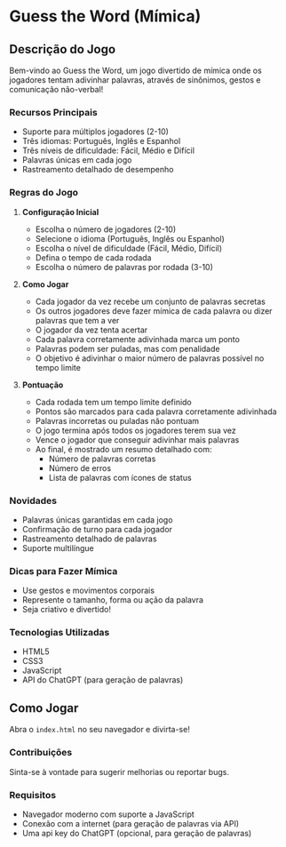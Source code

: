 # Guess the Word (Mímica)

## Descrição do Jogo

Bem-vindo ao Guess the Word, um jogo divertido de mímica onde os jogadores tentam adivinhar palavras, através de sinônimos, gestos e comunicação não-verbal!

### Recursos Principais
- Suporte para múltiplos jogadores (2-10)
- Três idiomas: Português, Inglês e Espanhol
- Três níveis de dificuldade: Fácil, Médio e Difícil
- Palavras únicas em cada jogo
- Rastreamento detalhado de desempenho

### Regras do Jogo

1. **Configuração Inicial**
   - Escolha o número de jogadores (2-10)
   - Selecione o idioma (Português, Inglês ou Espanhol)
   - Escolha o nível de dificuldade (Fácil, Médio, Difícil)
   - Defina o tempo de cada rodada
   - Escolha o número de palavras por rodada (3-10)

2. **Como Jogar**
   - Cada jogador da vez recebe um conjunto de palavras secretas
   - Os outros jogadores deve fazer mímica de cada palavra ou dizer palavras que tem a ver
   - O jogador da vez tenta acertar
   - Cada palavra corretamente adivinhada marca um ponto
   - Palavras podem ser puladas, mas com penalidade
   - O objetivo é adivinhar o maior número de palavras possível no tempo limite

3. **Pontuação**
   - Cada rodada tem um tempo limite definido
   - Pontos são marcados para cada palavra corretamente adivinhada
   - Palavras incorretas ou puladas não pontuam
   - O jogo termina após todos os jogadores terem sua vez
   - Vence o jogador que conseguir adivinhar mais palavras
   - Ao final, é mostrado um resumo detalhado com:
     * Número de palavras corretas
     * Número de erros
     * Lista de palavras com ícones de status

### Novidades
- Palavras únicas garantidas em cada jogo
- Confirmação de turno para cada jogador
- Rastreamento detalhado de palavras
- Suporte multilíngue

### Dicas para Fazer Mímica
- Use gestos e movimentos corporais
- Represente o tamanho, forma ou ação da palavra
- Seja criativo e divertido!

### Tecnologias Utilizadas
- HTML5
- CSS3
- JavaScript
- API do ChatGPT (para geração de palavras)

## Como Jogar
Abra o `index.html` no seu navegador e divirta-se!

### Contribuições
Sinta-se à vontade para sugerir melhorias ou reportar bugs.

### Requisitos
- Navegador moderno com suporte a JavaScript
- Conexão com a internet (para geração de palavras via API)
- Uma api key do ChatGPT (opcional, para geração de palavras)